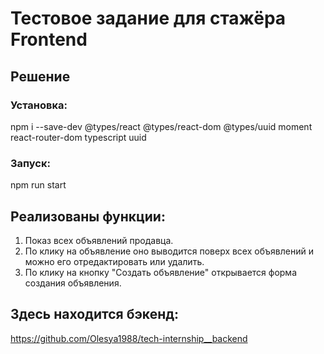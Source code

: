 # Тестовое задание для стажёра Frontend

## Решение
### Установка:

npm i --save-dev @types/react @types/react-dom @types/uuid moment react-router-dom typescript uuid

### Запуск:
npm run start

## Реализованы функции:
1. Показ всех объявлений продавца.
2. По клику на объявление оно выводится поверх всех объявлений и можно его отредактировать или удалить.
3. По клику на кнопку "Создать объявление" открывается форма создания объявления.

## Здесь находится бэкенд:
https://github.com/Olesya1988/tech-internship__backend
